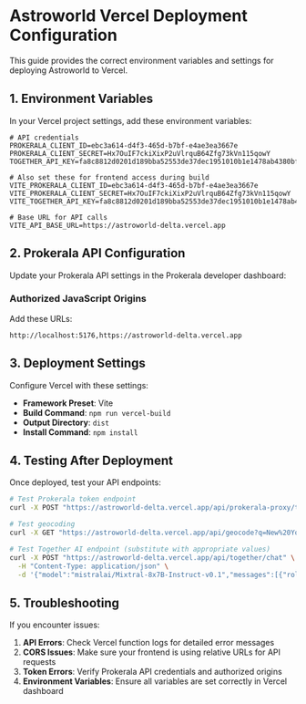 # Astroworld Vercel Deployment Configuration

This guide provides the correct environment variables and settings for deploying Astroworld to Vercel.

## 1. Environment Variables

In your Vercel project settings, add these environment variables:

```
# API credentials 
PROKERALA_CLIENT_ID=ebc3a614-d4f3-465d-b7bf-e4ae3ea3667e
PROKERALA_CLIENT_SECRET=Hx7OuIF7ckiXixP2uVlrquB64Zfg73kVn115qowY
TOGETHER_API_KEY=fa8c8812d0201d189bba52553de37dec1951010b1e1478ab4380bf2dc7df41a9

# Also set these for frontend access during build
VITE_PROKERALA_CLIENT_ID=ebc3a614-d4f3-465d-b7bf-e4ae3ea3667e
VITE_PROKERALA_CLIENT_SECRET=Hx7OuIF7ckiXixP2uVlrquB64Zfg73kVn115qowY
VITE_TOGETHER_API_KEY=fa8c8812d0201d189bba52553de37dec1951010b1e1478ab4380bf2dc7df41a9

# Base URL for API calls
VITE_API_BASE_URL=https://astroworld-delta.vercel.app
```

## 2. Prokerala API Configuration

Update your Prokerala API settings in the Prokerala developer dashboard:

### Authorized JavaScript Origins
Add these URLs:
```
http://localhost:5176,https://astroworld-delta.vercel.app
```

## 3. Deployment Settings

Configure Vercel with these settings:

- **Framework Preset**: Vite
- **Build Command**: `npm run vercel-build` 
- **Output Directory**: `dist`
- **Install Command**: `npm install`

## 4. Testing After Deployment

Once deployed, test your API endpoints:

```bash
# Test Prokerala token endpoint
curl -X POST "https://astroworld-delta.vercel.app/api/prokerala-proxy/token"

# Test geocoding
curl -X GET "https://astroworld-delta.vercel.app/api/geocode?q=New%20York"

# Test Together AI endpoint (substitute with appropriate values)
curl -X POST "https://astroworld-delta.vercel.app/api/together/chat" \
  -H "Content-Type: application/json" \
  -d '{"model":"mistralai/Mixtral-8x7B-Instruct-v0.1","messages":[{"role":"system","content":"You are an astrologer."},{"role":"user","content":"Quick reading for someone born Jan 1, 1990"}],"temperature":0.7,"max_tokens":100}'
```

## 5. Troubleshooting

If you encounter issues:

1. **API Errors**: Check Vercel function logs for detailed error messages
2. **CORS Issues**: Make sure your frontend is using relative URLs for API requests
3. **Token Errors**: Verify Prokerala API credentials and authorized origins
4. **Environment Variables**: Ensure all variables are set correctly in Vercel dashboard 